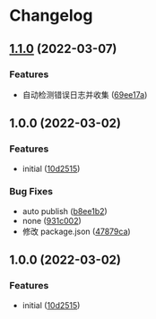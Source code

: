 # Changelog

## [1.1.0](https://github.com/fengsi-io/nuxt-winston-loki/compare/v1.0.0...v1.1.0) (2022-03-07)


### Features

* 自动检测错误日志并收集 ([69ee17a](https://github.com/fengsi-io/nuxt-winston-loki/commit/69ee17a7e2c6c0b71e7e477c57ec674cf1fff4c1))

## 1.0.0 (2022-03-02)


### Features

* initial ([10d2515](https://github.com/fengsi-io/nuxt-winston-loki/commit/10d2515b3adaac918028259d5e48ba2b88a4a743))


### Bug Fixes

* auto publish ([b8ee1b2](https://github.com/fengsi-io/nuxt-winston-loki/commit/b8ee1b2bae10693d91d13d6ae95580587b4106e8))
* none ([931c002](https://github.com/fengsi-io/nuxt-winston-loki/commit/931c00207ed03a70bd521b01549dcab0582b3e35))
* 修改 package.json ([47879ca](https://github.com/fengsi-io/nuxt-winston-loki/commit/47879cae149085a992a75d888f4c1096f4b4703a))

## 1.0.0 (2022-03-02)


### Features

* initial ([10d2515](https://github.com/fengsi-io/nuxt-winston-loki/commit/10d2515b3adaac918028259d5e48ba2b88a4a743))
